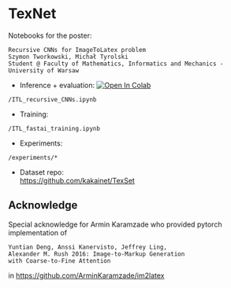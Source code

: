 # TexNet
Notebooks for the poster:
```
Recursive CNNs for ImageToLatex problem
Szymon Tworkowski, Michał Tyrolski 
Student @ Faculty of Mathematics, Informatics and Mechanics - University of Warsaw
```

- Inference + evaluation:
[![Open In Colab](https://colab.research.google.com/assets/colab-badge.svg)](https://colab.research.google.com/github/kakainet/TexNet/blob/master/ITL_recursive_CNNs.ipynb)
```
/ITL_recursive_CNNs.ipynb
```
- Training:
```
/ITL_fastai_training.ipynb
```
- Experiments:
```
/experiments/*
```
- Dataset repo: <br>
https://github.com/kakainet/TexSet

## Acknowledge

Special acknowledge for Armin Karamzade who provided pytorch implementation of
```
Yuntian Deng, Anssi Kanervisto, Jeffrey Ling,
Alexander M. Rush 2016: Image-to-Markup Generation
with Coarse-to-Fine Attention 
```
in https://github.com/ArminKaramzade/im2latex

